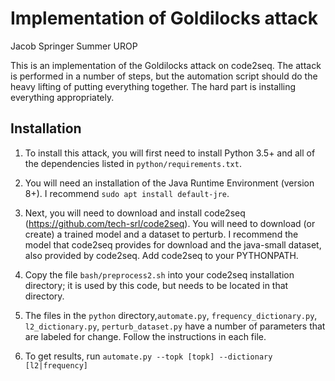 # Implementation of Goldilocks attack
Jacob Springer Summer UROP

This is an implementation of the Goldilocks attack on code2seq. The attack
is performed in a number of steps, but the automation script should do the
heavy lifting of putting everything together. The hard part is installing 
everything appropriately.

## Installation

1. To install this attack, you will first need to install Python 3.5+ and all of the
dependencies listed in `python/requirements.txt`.

2. You will need an installation of the Java Runtime Environment (version 8+). I
recommend `sudo apt install default-jre`.

3. Next, you will need to download and install code2seq (https://github.com/tech-srl/code2seq).
You will need to download (or create) a trained model and a dataset to perturb. I recommend
the model that code2seq provides for download and the java-small dataset, also provided by 
code2seq. Add code2seq to your PYTHONPATH.

4. Copy the file `bash/preprocess2.sh` into your code2seq installation directory; it is used by
this code, but needs to be located in that directory.

5. The files in the `python` directory,`automate.py`, `frequency_dictionary.py`, `l2_dictionary.py`, 
`perturb_dataset.py` have a number of parameters that are labeled for change. Follow the
instructions in each file.

6. To get results, run `automate.py --topk [topk] --dictionary [l2|frequency]`
